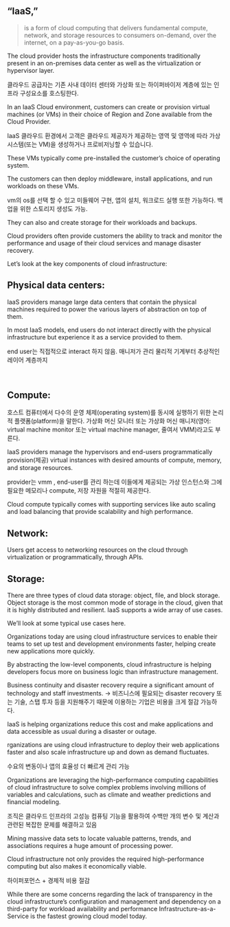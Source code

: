 

## “IaaS,”

 > is a form of cloud computing 
 >that delivers fundamental compute, network, and storage resources to consumers on-demand, over the internet, on a pay-as-you-go basis.

 The cloud provider hosts the infrastructure components traditionally present in an on-premises data center as well as the virtualization or hypervisor layer.

클라우드 공급자는 기존 사내 데이터 센터와 가상화 또는 하이퍼바이저 계층에 있는 인프라 구성요소를 호스팅한다.

 In an IaaS Cloud environment, customers can create or provision virtual machines (or VMs) in their choice of Region and Zone available from the Cloud Provider.

IaaS 클라우드 환경에서 고객은 클라우드 제공자가 제공하는 영역 및 영역에 따라 가상 시스템(또는 VM)을 생성하거나 프로비저닝할 수 있습니다.


These VMs typically come pre-installed the customer’s choice of operating system.

The customers can then deploy middleware, install applications, and run workloads on these VMs.

vm의 os를 선택 할 수 있고
미들웨어 구현, 앱의 설치, 워크로드 실행 또한 가능하다.
백업을 위한 스토리지 생성도 가능.

They can also and create storage for their workloads and backups.

Cloud providers often provide customers the ability to track and monitor the performance and usage of their cloud services and manage disaster recovery.

Let’s look at the key components of cloud infrastructure:

## Physical data centers: 

IaaS providers manage large data centers that contain the physical machines required to power the various layers of abstraction on top of them.

In most IaaS models, end users do not interact directly with the physical infrastructure but experience it as a service provided to them.

​end user는 직접적으로 interact 하지 않음.
매니저가 관리 물리적 기계부터 추상적인 레이어 계층까지

​

## Compute: 

 호스트 컴퓨터에서 다수의 운영 체제(operating system)를 동시에 실행하기 위한 논리적 플랫폼(platform)을 말한다. 가상화 머신 모니터 또는 가상화 머신 매니저(영어: virtual machine monitor 또는 virtual machine manager, 줄여서 VMM)라고도 부른다.

IaaS providers manage the hypervisors and end-users programmatically provision(제공) virtual instances with desired amounts of compute, memory, and storage resources.

provider는 vmm , end-user를 관리 하는데 이들에게 제공되는 가상 인스턴스와 그에 필요한 메모리나 compute, 저장 자원을 적절히 제공한다.

Cloud compute typically comes with supporting services like auto scaling and load balancing that provide scalability and high performance.

## Network: 

Users get access to networking resources on the cloud through virtualization or programmatically, through APIs.

## Storage: 

There are three types of cloud data storage: object, file, and block storage.
Object storage is the most common mode of storage in the cloud, given that it is highly distributed and resilient.
IaaS supports a wide array of use cases.

We’ll look at some typical use cases here.

Organizations today are using cloud infrastructure services to enable their teams to set up test and development environments faster, helping create new applications more quickly.

By abstracting the low-level components, cloud infrastructure is helping developers focus more on business logic than infrastructure management.

Business continuity and disaster recovery require a significant amount of technology and staff investments.
-> 비즈니스에 필요되는 disaster recovery 또는 기술, 스탭 투자 등을 지원해주기 때문에 이용하는 기업은 비용을 크게 절감 가능하다.

IaaS is helping organizations reduce this cost and make applications and data accessible as usual during a disaster or outage.

rganizations are using cloud infrastructure to deploy their web applications faster and also scale infrastructure up and down as demand fluctuates.

수요의 변동이나 앱의 효율성 더 빠르게 관리 가능

 Organizations are leveraging the high-performance computing capabilities of cloud infrastructure to solve complex problems involving millions of variables and calculations, such as climate and weather predictions and financial modeling.

조직은 클라우드 인프라의 고성능 컴퓨팅 기능을 활용하여 수백만 개의 변수 및 계산과 관련된 복잡한 문제를 해결하고 있음
​

 Mining massive data sets to locate valuable patterns, trends, and associations requires a huge amount of processing power.
 
 Cloud infrastructure not only provides the required high-performance computing  but also makes it economically viable.

​하이퍼포먼스 + 경제적 비용 절감

 While there are some concerns regarding the lack of transparency in the cloud infrastructure’s configuration and management  and  dependency on a third-party for workload availability and performance Infrastructure-as-a-Service is the fastest growing cloud model today.
